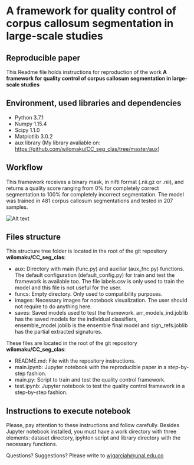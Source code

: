 # A framework for quality control of corpus callosum segmentation in large-scale studies

## Reproducible paper

This Readme file holds instructions for reproduction of the work **A framework for quality control of corpus callosum segmentation in large-scale studies**

## Environment, used libraries and dependencies

* Python 3.7.1
* Numpy 1.15.4
* Scipy 1.1.0
* Matplotlib 3.0.2
* aux library (My library avaliable on: https://github.com/wilomaku/CC_seg_clas/tree/master/aux)

## Workflow

This framework receives a binary mask, in nifti format (.nii.gz or .nii), and returns a quality score ranging from 0% for completely correct segmentation to 100% for completely incorrect segmentation. The model was trained in 481 corpus callosum segmentations and tested in 207 samples.

![Alt text](figures/workflow_simp.png?raw=true "Title")

## Files structure

This structure tree folder is located in the root of the git repository **wilomaku/CC_seg_clas**:

* aux: Directory with main (func.py) and auxiliar (aux_fnc.py) functions. The default configuration (default_config.py) for train and test the framework is available too. The file labels.csv is only used to train the model and this file is not useful for the user.
* funcs: Empty directory. Only used to compatibility purposes.
* images: Necessary images for notebook visualization. The user should not require to do anything here.
* saves: Saved models used to test the framework. arr_models_ind.joblib has the saved models for the individual classifiers,  ensemble_model.joblib is the ensemble final model and sign_refs.joblib has the partial extracted signatures.

These files are located in the root of the git repository **wilomaku/CC_seg_clas**:

* README.md: File with the repository instructions.
* main.ipynb: Jupyter notebook with the reproducible paper in a step-by-step fashion.
* main.py: Script to train and test the quality control framework.
* test.ipynb: Jupyter notebook to test the quality control framework in a step-by-step fashion.

## Instructions to execute notebook

Please, pay attention to these instructions and follow carefully. Besides Jupyter notebook installed, you must have a work directory with three elements: dataset directory, ipyhton script and library directory with the necessary functions.

Questions? Suggestions? Please write to wjgarciah@unal.edu.co
